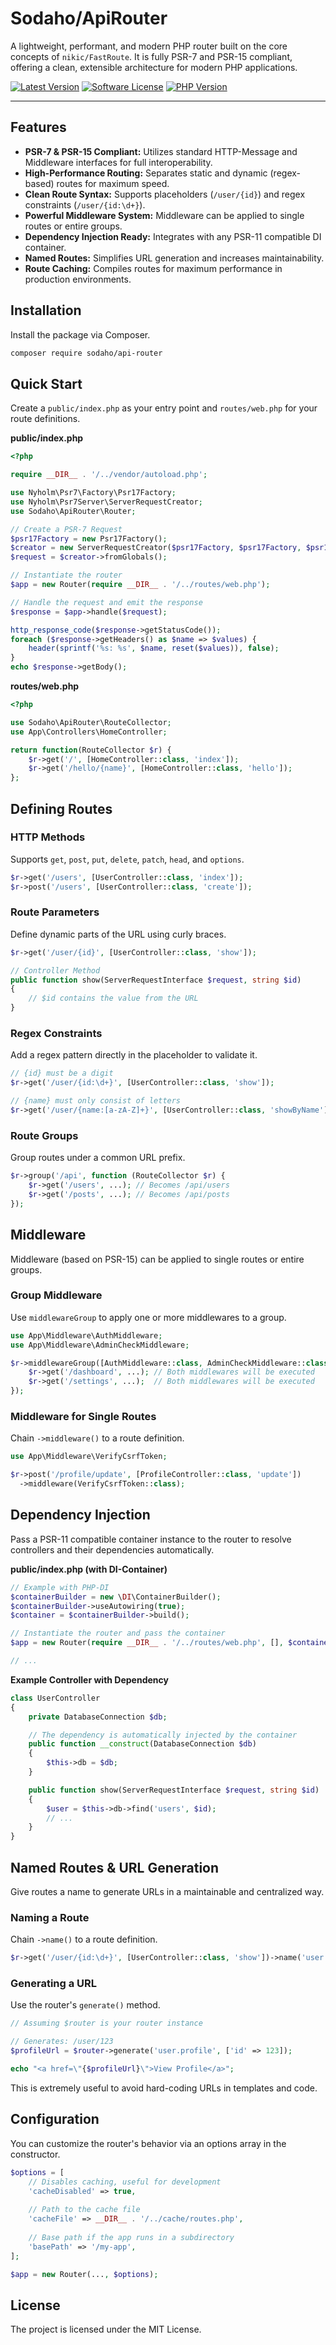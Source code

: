 # Sodaho/ApiRouter

A lightweight, performant, and modern PHP router built on the core concepts of `nikic/FastRoute`. It is fully PSR-7 and PSR-15 compliant, offering a clean, extensible architecture for modern PHP applications.

[![Latest Version](https://img.shields.io/badge/version-1.0.0-blue.svg)](https://github.com/sodaho/api-router)
[![Software License](https://img.shields.io/badge/license-MIT-brightgreen.svg)](LICENSE.md)
[![PHP Version](https://img.shields.io/badge/php-%3E%3D8.2-8892BF.svg)](https://php.net)

---

## Features

- **PSR-7 & PSR-15 Compliant:** Utilizes standard HTTP-Message and Middleware interfaces for full interoperability.
- **High-Performance Routing:** Separates static and dynamic (regex-based) routes for maximum speed.
- **Clean Route Syntax:** Supports placeholders (`/user/{id}`) and regex constraints (`/user/{id:\d+}`).
- **Powerful Middleware System:** Middleware can be applied to single routes or entire groups.
- **Dependency Injection Ready:** Integrates with any PSR-11 compatible DI container.
- **Named Routes:** Simplifies URL generation and increases maintainability.
- **Route Caching:** Compiles routes for maximum performance in production environments.

## Installation

Install the package via Composer.

```bash
composer require sodaho/api-router
```

## Quick Start

Create a `public/index.php` as your entry point and `routes/web.php` for your route definitions.

**public/index.php**
```php
<?php

require __DIR__ . '/../vendor/autoload.php';

use Nyholm\Psr7\Factory\Psr17Factory;
use Nyholm\Psr7Server\ServerRequestCreator;
use Sodaho\ApiRouter\Router;

// Create a PSR-7 Request
$psr17Factory = new Psr17Factory();
$creator = new ServerRequestCreator($psr17Factory, $psr17Factory, $psr17Factory, $psr17Factory);
$request = $creator->fromGlobals();

// Instantiate the router
$app = new Router(require __DIR__ . '/../routes/web.php');

// Handle the request and emit the response
$response = $app->handle($request);

http_response_code($response->getStatusCode());
foreach ($response->getHeaders() as $name => $values) {
    header(sprintf('%s: %s', $name, reset($values)), false);
}
echo $response->getBody();
```

**routes/web.php**
```php
<?php

use Sodaho\ApiRouter\RouteCollector;
use App\Controllers\HomeController;

return function(RouteCollector $r) {
    $r->get('/', [HomeController::class, 'index']);
    $r->get('/hello/{name}', [HomeController::class, 'hello']);
};
```

## Defining Routes

### HTTP Methods
Supports `get`, `post`, `put`, `delete`, `patch`, `head`, and `options`.

```php
$r->get('/users', [UserController::class, 'index']);
$r->post('/users', [UserController::class, 'create']);
```

### Route Parameters
Define dynamic parts of the URL using curly braces.

```php
$r->get('/user/{id}', [UserController::class, 'show']);

// Controller Method
public function show(ServerRequestInterface $request, string $id)
{
    // $id contains the value from the URL
}
```

### Regex Constraints
Add a regex pattern directly in the placeholder to validate it.

```php
// {id} must be a digit
$r->get('/user/{id:\d+}', [UserController::class, 'show']);

// {name} must only consist of letters
$r->get('/user/{name:[a-zA-Z]+}', [UserController::class, 'showByName']);
```

### Route Groups
Group routes under a common URL prefix.

```php
$r->group('/api', function (RouteCollector $r) {
    $r->get('/users', ...); // Becomes /api/users
    $r->get('/posts', ...); // Becomes /api/posts
});
```

## Middleware
Middleware (based on PSR-15) can be applied to single routes or entire groups.

### Group Middleware
Use `middlewareGroup` to apply one or more middlewares to a group.

```php
use App\Middleware\AuthMiddleware;
use App\Middleware\AdminCheckMiddleware;

$r->middlewareGroup([AuthMiddleware::class, AdminCheckMiddleware::class], function (RouteCollector $r) {
    $r->get('/dashboard', ...); // Both middlewares will be executed
    $r->get('/settings', ...);  // Both middlewares will be executed
});
```

### Middleware for Single Routes
Chain `->middleware()` to a route definition.

```php
use App\Middleware\VerifyCsrfToken;

$r->post('/profile/update', [ProfileController::class, 'update'])
  ->middleware(VerifyCsrfToken::class);
```

## Dependency Injection
Pass a PSR-11 compatible container instance to the router to resolve controllers and their dependencies automatically.

**public/index.php (with DI-Container)**
```php
// Example with PHP-DI
$containerBuilder = new \DI\ContainerBuilder();
$containerBuilder->useAutowiring(true);
$container = $containerBuilder->build();

// Instantiate the router and pass the container
$app = new Router(require __DIR__ . '/../routes/web.php', [], $container);

// ...
```

**Example Controller with Dependency**
```php
class UserController
{
    private DatabaseConnection $db;

    // The dependency is automatically injected by the container
    public function __construct(DatabaseConnection $db)
    {
        $this->db = $db;
    }

    public function show(ServerRequestInterface $request, string $id)
    {
        $user = $this->db->find('users', $id);
        // ...
    }
}
```

## Named Routes & URL Generation
Give routes a name to generate URLs in a maintainable and centralized way.

### Naming a Route
Chain `->name()` to a route definition.

```php
$r->get('/user/{id:\d+}', [UserController::class, 'show'])->name('user.profile');
```

### Generating a URL
Use the router's `generate()` method.

```php
// Assuming $router is your router instance

// Generates: /user/123
$profileUrl = $router->generate('user.profile', ['id' => 123]);

echo "<a href=\"{$profileUrl}\">View Profile</a>";
```
This is extremely useful to avoid hard-coding URLs in templates and code.

## Configuration
You can customize the router's behavior via an options array in the constructor.

```php
$options = [
    // Disables caching, useful for development
    'cacheDisabled' => true, 
    
    // Path to the cache file
    'cacheFile' => __DIR__ . '/../cache/routes.php',
    
    // Base path if the app runs in a subdirectory
    'basePath' => '/my-app',
];

$app = new Router(..., $options);
```

## License
The project is licensed under the MIT License.
